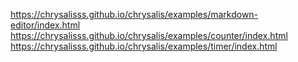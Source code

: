 https://chrysalisss.github.io/chrysalis/examples/markdown-editor/index.html
https://chrysalisss.github.io/chrysalis/examples/counter/index.html
https://chrysalisss.github.io/chrysalis/examples/timer/index.html